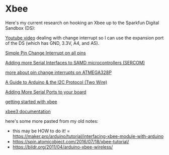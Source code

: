 # Xbee

Here's my current research on hooking an Xbee up to the Sparkfun Digital Sandbox (DS):

[Youtube video](https://www.youtube.com/watch?v=3vjpapdfjwA) dealing with change interrupt so I can use the expansion port of the DS (which has GND, 3.3V, A4, and A5).

[Simple Pin Change Interrupt on all pins](https://playground.arduino.cc/Main/PinChangeInterrupt/)

[Adding more Serial Interfaces to SAMD microcontrollers (SERCOM)](https://docs.arduino.cc/tutorials/communication/SamdSercom)

[more about pin change interrupts on ATMEGA328P](https://baremetalmicro.com/tutorial_avr_digital_io/06-Pin-Change-Interrupts.html)

[A Guide to Arduino & the I2C Protocol (Two Wire)](https://docs.arduino.cc/learn/communication/wire)

[Adding More Serial Ports to your board](https://docs.arduino.cc/tutorials/communication/SoftwareSerialExample)

[getting started with xbee](https://spin.atomicobject.com/2016/07/18/xbee-tutorial/)

[xbee3 documentation](https://www.digi.com/resources/documentation/digidocs/pdfs/90001543.pdf)

here's some more pasted from my old notes:
- this may be HOW to do it! = https://maker.pro/arduino/tutorial/interfacing-xbee-module-with-arduino
- https://spin.atomicobject.com/2016/07/18/xbee-tutorial/
- https://bildr.org/2011/04/arduino-xbee-wireless/
